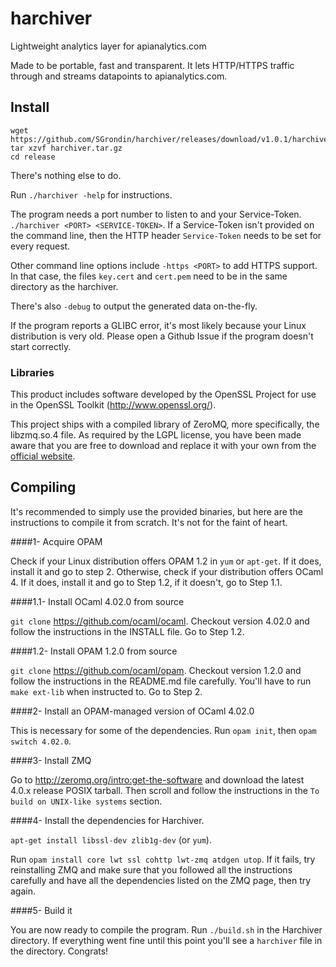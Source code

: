 harchiver
===================

Lightweight analytics layer for apianalytics.com

Made to be portable, fast and transparent. It lets HTTP/HTTPS traffic through and streams datapoints to apianalytics.com.

## Install

```
wget https://github.com/SGrondin/harchiver/releases/download/v1.0.1/harchiver.tar.gz
tar xzvf harchiver.tar.gz
cd release
```

There's nothing else to do.

Run `./harchiver -help` for instructions.

The program needs a port number to listen to and your Service-Token. `./harchiver <PORT> <SERVICE-TOKEN>`. If a Service-Token isn't provided on the command line, then the HTTP header `Service-Token` needs to be set for every request.

Other command line options include `-https <PORT>` to add HTTPS support. In that case, the files `key.cert` and `cert.pem` need to be in the same directory as the harchiver.

There's also `-debug` to output the generated data on-the-fly.

If the program reports a GLIBC error, it's most likely because your Linux distribution is very old. Please open a Github Issue if the program doesn't start correctly.

### Libraries

This product includes software developed by the OpenSSL Project for use in the OpenSSL Toolkit (http://www.openssl.org/).

This project ships with a compiled library of ZeroMQ, more specifically, the libzmq.so.4 file. As required by the LGPL license, you have been made aware that you are free to download and replace it with your own from the [official website](http://zeromq.org/intro:get-the-software).

## Compiling

It's recommended to simply use the provided binaries, but here are the instructions to compile it from scratch. It's not for the faint of heart.

####1- Acquire OPAM

Check if your Linux distribution offers OPAM 1.2 in `yum` or `apt-get`. If it does, install it and go to step 2. Otherwise, check if your distribution offers OCaml 4. If it does, install it and go to Step 1.2, if it doesn't, go to Step 1.1.

####1.1- Install OCaml 4.02.0 from source

`git clone` https://github.com/ocaml/ocaml. Checkout version 4.02.0 and follow the instructions in the INSTALL file. Go to Step 1.2.

####1.2- Install OPAM 1.2.0 from source

`git clone` https://github.com/ocaml/opam. Checkout version 1.2.0 and follow the instructions in the README.md file carefully. You'll have to run `make ext-lib` when instructed to. Go to Step 2.

####2- Install an OPAM-managed version of OCaml 4.02.0

This is necessary for some of the dependencies. Run `opam init`, then `opam switch 4.02.0`.

####3- Install ZMQ

Go to http://zeromq.org/intro:get-the-software and download the latest 4.0.x release POSIX tarball. Then scroll and follow the instructions in the `To build on UNIX-like systems` section.

####4- Install the dependencies for Harchiver.

`apt-get install libssl-dev zlib1g-dev` (or `yum`).

Run `opam install core lwt ssl cohttp lwt-zmq atdgen utop`. If it fails, try reinstalling ZMQ and make sure that you followed all the instructions carefully and have all the dependencies listed on the ZMQ page, then try again.

####5- Build it

You are now ready to compile the program. Run `./build.sh` in the Harchiver directory. If everything went fine until this point you'll see a `harchiver` file in the directory. Congrats!

